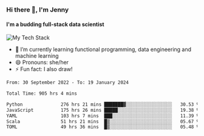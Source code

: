 ### Hi there 👋, I'm Jenny
#### I'm a budding full-stack data scientist

![My Tech Stack](https://github-readme-tech-stack.vercel.app/api/cards?fontFamily=Roboto+&lineCount=2&titleAlign=center&align=center&theme=catppuccin_mocha&line1=python%2Cpython%2C3776AB%3Bscala%2Cscala%2CDC322F%3Bdatabricks%2Cdatabricks%2CFF3621%3Bdocker%2Cdocker%2C2496ED%3B&line2=amazonaws%2Caws%2C232F3E%3Bdatabricks%2CFF3621%3Bpytorch%2Cpytorch%2CEE4C2C%3Bmlflow%2Cmlflow%2C0194E2%3B)


- 🌱 I’m currently learning functional programming, data engineering and machine learning
- 😄 Pronouns: she/her 
- ⚡ Fun fact: I also draw! 

<!--START_SECTION:waka-->

```txt
From: 30 September 2022 - To: 19 January 2024

Total Time: 905 hrs 4 mins

Python              276 hrs 21 mins ███████▓░░░░░░░░░░░░░░░░░   30.53 %
JavaScript          175 hrs 26 mins █████░░░░░░░░░░░░░░░░░░░░   19.38 %
YAML                103 hrs 7 mins  ███░░░░░░░░░░░░░░░░░░░░░░   11.39 %
Scala               51 hrs 21 mins  █▒░░░░░░░░░░░░░░░░░░░░░░░   05.67 %
TOML                49 hrs 36 mins  █▒░░░░░░░░░░░░░░░░░░░░░░░   05.48 %
```

<!--END_SECTION:waka-->
